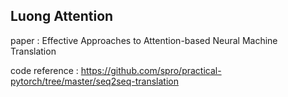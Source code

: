 ## Luong Attention

paper : Effective Approaches to Attention-based Neural Machine Translation

code reference : https://github.com/spro/practical-pytorch/tree/master/seq2seq-translation
